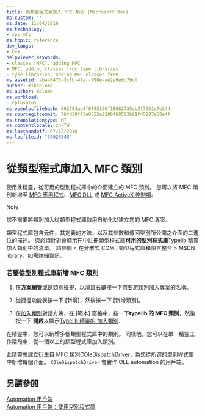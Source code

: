 ```yaml
---
title: 從類型程式庫加入 MFC 類別 |Microsoft Docs
ms.custom: ''
ms.date: 11/04/2016
ms.technology:
- cpp-mfc
ms.topic: reference
dev_langs:
- C++
helpviewer_keywords:
- classes [MFC], adding MFC
- MFC, adding classes from type libraries
- type libraries, adding MFC classes from
ms.assetid: aba40476-3cfb-47af-990e-ae2e9e0d79cf
author: mikeblome
ms.author: mblome
ms.workload:
- cplusplus
ms.openlocfilehash: 662754ae4f0f95160f18682f35eb2f7951e7e344
ms.sourcegitcommit: 76fd30ff3e0352e2206460503b61f45897e60e4f
ms.translationtype: MT
ms.contentlocale: zh-TW
ms.lasthandoff: 07/13/2018
ms.locfileid: "39026548"
---
```

# <a name="adding-an-mfc-class-from-a-type-library"></a>從類型程式庫加入 MFC 類別
使用此精靈，從可用的型別程式庫中的介面建立的 MFC 類別。 您可以將 MFC 類別新增至 [MFC 應用程式](../../mfc/reference/creating-an-mfc-application.md)、[MFC DLL](../../mfc/reference/creating-an-mfc-dll-project.md) 或 [MFC ActiveX 控制項](../../mfc/reference/creating-an-mfc-activex-control.md)。  
  
> [!NOTE]
>  您不需要將類別加入從類型程式庫啟用自動化以建立您的 MFC 專案。  
  
 類型程式庫包含元件，其定義的方法，以及其參數和傳回型別所公開之介面的二進位的描述。 您必須針對會顯示在中註冊類型程式庫**可用的型別程式庫**Typelib 精靈加入類別中的清單。 請參閱 < 在分散式 COM:: 類型程式庫和語言整合 > MSDN library，如需詳細資訊。  
  
### <a name="to-add-an-mfc-class-from-a-type-library"></a>若要從型別程式庫新增 MFC 類別  
  
1.  在**方案總管**或是[類別檢視](http://msdn.microsoft.com/8d7430a9-3e33-454c-a9e1-a85e3d2db925)，以滑鼠右鍵按一下您要將類別加入專案的名稱。  
  
2.  從捷徑功能表按一下 [新增]，然後按一下 [新增類別]。  
  
3.  在[加入類別](../../ide/add-class-dialog-box.md)對話方塊，在 [範本] 窗格中，按一下**typelib 的 MFC 類別**，然後按一下 **開啟**以顯示[Typelib 精靈的 加入類別](../../mfc/reference/add-class-from-typelib-wizard.md).  
  
 在精靈中，您可以新增多個類型程式庫中的類別。 同樣地，您可以在單一精靈工作階段中，從一個以上的類型程式庫加入類別。  
  
 此精靈會建立衍生自 MFC 類別[COleDispatchDriver](../../mfc/reference/coledispatchdriver-class.md)，為您從所選的型別程式庫中新增每個介面。 `COleDispatchDriver` 會實作 OLE automation 的用戶端。  
  
## <a name="see-also"></a>另請參閱  
 [Automation 用戶端](../../mfc/automation-clients.md)   
 [Automation 用戶端：使用型別程式庫](../../mfc/automation-clients-using-type-libraries.md)

